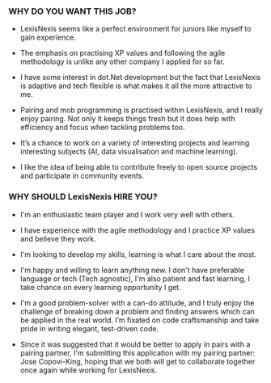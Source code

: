 ### WHY DO YOU WANT THIS JOB?
* LexisNexis seems like a perfect environment for juniors like myself to gain experience.

* The emphasis on practising XP values and following the agile methodology is unlike any other company I applied for so far.

* I have some interest in dot.Net development but the fact that LexisNexis is adaptive and tech flexible is what makes it all the more attractive to me.

* Pairing and mob programming is practised within LexisNexis, and I really enjoy pairing. Not only it keeps things fresh but it does help with efficiency and focus when tackling problems too.

* It’s a chance to work on a variety of interesting projects and learning interesting subjects (AI, data visualisation and machine learning).

* I like the idea of being able to contribute freely to open source projects and participate in community events.



### WHY SHOULD LexisNexis HIRE YOU?
* I'm an enthusiastic team player and I work very well with others.

* I have experience with the agile methodology and I practice XP values and believe they work.

* I'm looking to develop my skills, learning is what I care about the most.

* I'm happy and willing to learn anything new. I don't have preferable language or tech (Tech agnostic), I'm also patient and fast learning, I take chance on every learning opportunity I get.

* I'm a good problem-solver with a can-do attitude, and I truly enjoy the challenge of breaking down a problem and finding answers which can be applied in the real world. I’m fixated on code craftsmanship and take pride in writing elegant, test-driven code.

* Since it was suggested that it would be better to apply in pairs with a pairing partner, I'm submitting this application with my pairing partner: Jose Copovi-King, hoping that we both will get to collaborate together once again while working for LexisNexis.
